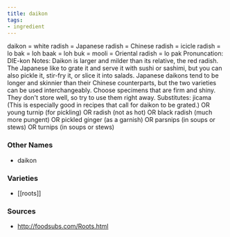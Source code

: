 ```yaml
---
title: daikon
tags:
- ingredient
---
```

daikon = white radish = Japanese radish = Chinese radish = icicle radish = lo bak = loh baak = loh buk = mooli = Oriental radish = lo pak Pronuncation: DIE-kon Notes: Daikon is larger and milder than its relative, the red radish. The Japanese like to grate it and serve it with sushi or sashimi, but you can also pickle it, stir-fry it, or slice it into salads. Japanese daikons tend to be longer and skinnier than their Chinese counterparts, but the two varieties can be used interchangeably. Choose specimens that are firm and shiny. They don't store well, so try to use them right away. Substitutes: jicama (This is especially good in recipes that call for daikon to be grated.) OR young turnip (for pickling) OR radish (not as hot) OR black radish (much more pungent) OR pickled ginger (as a garnish) OR parsnips (in soups or stews) OR turnips (in soups or stews)

### Other Names

* daikon

### Varieties

* [[roots]]

### Sources
* http://foodsubs.com/Roots.html
